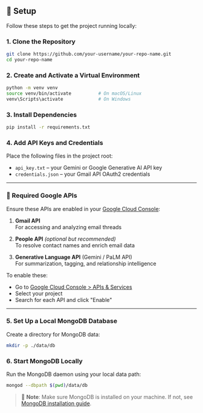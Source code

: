 ## 🚀 Setup

Follow these steps to get the project running locally:

### 1. Clone the Repository
```bash
git clone https://github.com/your-username/your-repo-name.git
cd your-repo-name
```

### 2. Create and Activate a Virtual Environment
```bash
python -m venv venv
source venv/bin/activate          # On macOS/Linux
venv\Scripts\activate             # On Windows
```

### 3. Install Dependencies
```bash
pip install -r requirements.txt
```

### 4. Add API Keys and Credentials
Place the following files in the project root:
- `api_key.txt` – your Gemini or Google Generative AI API key
- `credentials.json` – your Gmail API OAuth2 credentials

---

### 🔑 Required Google APIs

Ensure these APIs are enabled in your [Google Cloud Console](https://console.cloud.google.com/):

1. **Gmail API**  
   For accessing and analyzing email threads

2. **People API** *(optional but recommended)*  
   To resolve contact names and enrich email data

3. **Generative Language API** (Gemini / PaLM API)  
   For summarization, tagging, and relationship intelligence

To enable these:
- Go to [Google Cloud Console > APIs & Services](https://console.cloud.google.com/apis/library)
- Select your project
- Search for each API and click "Enable"

---

### 5. Set Up a Local MongoDB Database
Create a directory for MongoDB data:
```bash
mkdir -p ./data/db
```

### 6. Start MongoDB Locally
Run the MongoDB daemon using your local data path:
```bash
mongod --dbpath $(pwd)/data/db
```

> 📌 **Note**: Make sure MongoDB is installed on your machine. If not, see [MongoDB installation guide](https://docs.mongodb.com/manual/installation/).

